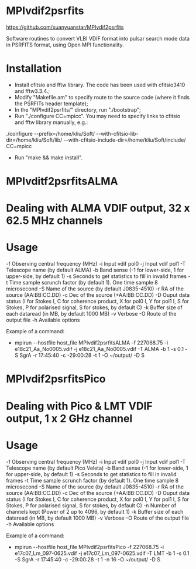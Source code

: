 # MPIvdif2psrfits

https://github.com/xuanyuanstar/MPIvdif2psrfits

Software routines to convert VLBI VDIF format into pulsar search mode data in PSRFITS format, using Open MPI functionality. 

# Installation
 * Install cfitsio and fftw library. The code has been used with cfitsio3410 and fftw3.3.4.;
 * Modify "Makefile.am" to specify route to the source code (where it finds the PSRFITs header template);
 * In the "MPIvdif2psrfits/" directory, run "./bootstrap";
 * Run "./configure CC=mpicc". You may need to specify links to cfitsio and fftw library manually, e.g.:

./configure --prefix=/home/kliu/Soft/ --with-cfitsio-lib-dir=/home/kliu/Soft/lib/ --with-cfitsio-include-dir=/home/kliu/Soft/include/ CC=mpicc

 * Run "make && make install".

# MPIvditf2psrfitsALMA
# Dealing with ALMA VDIF output, 32 x 62.5 MHz channels
# Usage
  -f   Observing central frequency (MHz)
  -i   Input vdif pol0
  -j   Input vdif pol1
  -T   Telescope name (by default ALMA)
  -b   Band sense (-1 for lower-side, 1 for upper-side, by default 1)
  -s   Seconds to get statistics to fill in invalid frames
  -t   Time sample scrunch factor (by default 1). One time sample 8 microsecond
  -S   Name of the source (by default J0835-4510)
  -r   RA of the source (AA:BB:CC.DD)
  -c   Dec of the source (+AA:BB:CC.DD)
  -D   Ouput data status (I for Stokes I, C for coherence product, X for pol0 I, Y for pol1 I, S for Stokes, P for polarised signal, S for stokes, by default C)
  -k   Buffer size of each dataread (in MB, by default 1000 MB)
  -v   Verbose
  -O   Route of the output file 
  -h   Available options

Example of a command:
 * mpirun --hostfile host_file MPIvdif2psrfitsALMA -f 227068.75 -i e18c21_Aa_No0005.vdif -j e18c21_Aa_No0005.vdif -T ALMA -b 1 -s 0.1 -S SgrA -r 17:45:40 -c -29:00:28 -t 1 -O ~/output/ -D S

# MPIvdif2psrfitsPico
# Dealing with Pico & LMT VDIF output, 1 x 2 GHz channel
# Usage
  -f   Observing central frequency (MHz)
  -i   Input vdif pol0
  -j   Input vdif pol1
  -T   Telescope name (by default Pico Veleta)
  -b   Band sense (-1 for lower-side, 1 for upper-side, by default 1)
  -s   Seconds to get statistics to fill in invalid frames
  -t   Time sample scrunch factor (by default 1). One time sample 8 microsecond
  -S   Name of the source (by default J0835-4510)
  -r   RA of the source (AA:BB:CC.DD)
  -c   Dec of the source (+AA:BB:CC.DD)
  -D   Ouput data status (I for Stokes I, C for coherence product, X for pol0 I, Y for pol1 I, S for Stokes, P for polarised signal, S for stokes, by default C)
  -n   Number of channels kept (Power of 2 up to 4096, by default 1)
  -k   Buffer size of each dataread (in MB, by default 1000 MB)
  -v   Verbose
  -O   Route of the output file 
  -h   Available options

Example of a command:
 * mpirun --hostfile host_file MPIvdif2psrfitsPico -f 227068.75 -i e17c07_Lm_097-0625.vdif -j e17c07_Lm_097-0625.vdif -T LMT -b 1 -s 0.1 -S SgrA -r 17:45:40 -c -29:00:28 -t 1 -n 16 -O ~/output/ -D S
